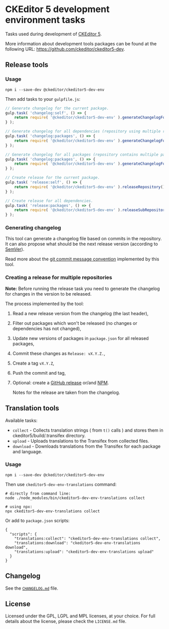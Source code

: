 CKEditor 5 development environment tasks
========================================

Tasks used during development of [CKEditor 5](https://ckeditor5.github.io).

More information about development tools packages can be found at the following URL: <https://github.com/ckeditor/ckeditor5-dev>.

## Release tools

### Usage

```
npm i --save-dev @ckeditor/ckeditor5-dev-env
```

Then add tasks to your `gulpfile.js`:

```js
// Generate changelog for the current package.
gulp.task( 'changelog:self', () => {
	return require( '@ckeditor/ckeditor5-dev-env' ).generateChangelogForSinglePackage();
} );

// Generate changelog for all dependencies (repository using multiple repositories).
gulp.task( 'changelog:packages', () => {
	return require( '@ckeditor/ckeditor5-dev-env' ).generateChangelogForSubRepositories( /* options */ );
} );

// Generate changelog for all packages (repository contains multiple packages).
gulp.task( 'changelog:packages', () => {
	return require( '@ckeditor/ckeditor5-dev-env' ).generateChangelogForSubPackages( /* options */ );
} );

// Create release for the current package.
gulp.task( 'release:self', () => {
	return require( '@ckeditor/ckeditor5-dev-env' ).releaseRepository();
} );

// Create release for all dependencies.
gulp.task( 'release:packages', () => {
	return require( '@ckeditor/ckeditor5-dev-env' ).releaseSubRepositories( /* options */ );
} );
```

### Generating changelog

This tool can generate a changelog file based on commits in the repository. It can also propose what should be the next release version (according to [SemVer](http://semver.org)).

Read more about the [git commit message convention](https://github.com/ckeditor/ckeditor5-design/wiki/Git-commit-message-convention) implemented by this tool.

### Creating a release for multiple repositories

**Note:** Before running the release task you need to generate the changelog for changes in the version to be released.

The process implemented by the tool:

1. Read a new release version from the changelog (the last header),
1. Filter out packages which won't be released (no changes or dependencies has not changed),
1. Update new versions of packages in `package.json` for all released packages,
1. Commit these changes as `Release: vX.Y.Z.`,
1. Create a tag `vX.Y.Z`,
1. Push the commit and tag,
1. Optional: create a [GitHub release](https://help.github.com/articles/creating-releases/) or/and [NPM](https://docs.npmjs.com/getting-started/publishing-npm-packages).

	Notes for the release are taken from the changelog.

## Translation tools

Available tasks:
- `collect` - Collects translation strings ( from `t()` calls ) and stores them in ckeditor5/build/.transifex directory.
- `upload` - Uploads translations to the Transifex from collected files.
- `download` - Downloads translations from the Transifex for each package and language.

### Usage

```
npm i --save-dev @ckeditor/ckeditor5-dev-env
```

Then use `ckeditor5-dev-env-translations` command:

```
# directly from command line:
node ./node_modules/bin/ckeditor5-dev-env-translations collect

# using npx:
npx ckeditor5-dev-env-translations collect
```

Or add to `package.json` scripts:

```
{
  "scripts": {
    "translations:collect": "ckeditor5-dev-env-translations collect",
    "translations:download": "ckeditor5-dev-env-translations download",
    "translations:upload": "ckeditor5-dev-env-translations upload"
  }
}
```

## Changelog

See the [`CHANGELOG.md`](https://github.com/ckeditor/ckeditor5-dev/blob/master/packages/ckeditor5-dev-env/CHANGELOG.md) file.

## License

Licensed under the GPL, LGPL and MPL licenses, at your choice. For full details about the license, please check the `LICENSE.md` file.
